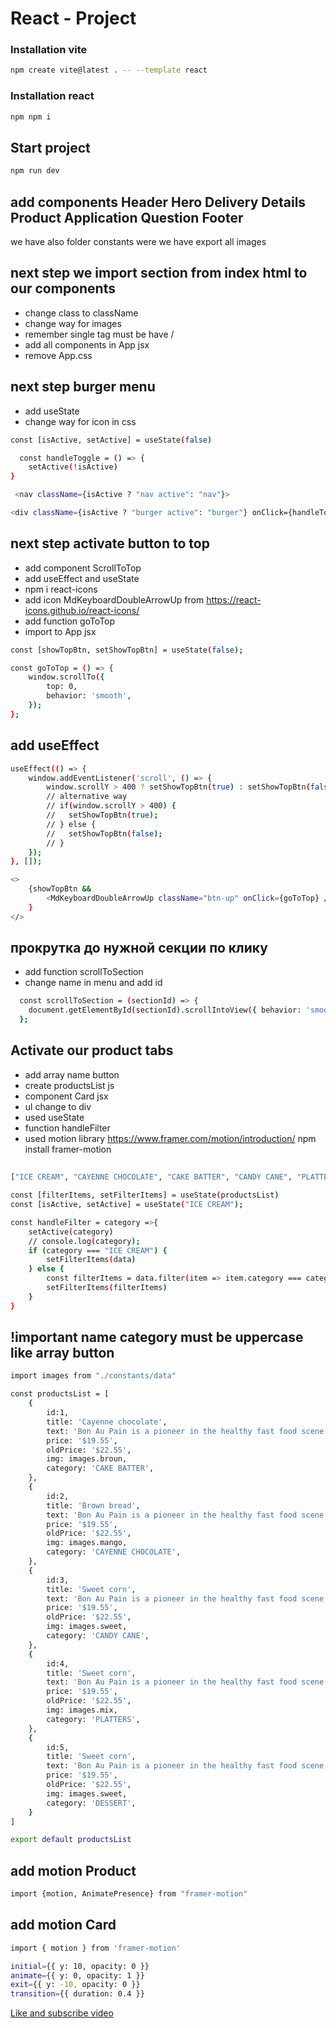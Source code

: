 # React - Project

### Installation vite

```bash
npm create vite@latest . -- --template react
```

### Installation react

```bash
npm npm i
```

## Start project

```bash
npm run dev
```

## add components Header Hero Delivery Details Product Application Question Footer
we have also folder constants were we have export all images

## next step we import section from index html to our components
- change class to className
- change way for images
- remember single tag must be have / 
- add all components in App jsx 
- remove App.css

## next step burger menu
- add useState
- change way for icon in css

```bash
const [isActive, setActive] = useState(false)

  const handleToggle = () => {
    setActive(!isActive)
}

```

```bash
 <nav className={isActive ? "nav active": "nav"}>

<div className={isActive ? "burger active": "burger"} onClick={handleToggle}></div>
```

## next step activate button to top 
- add component ScrollToTop
- add useEffect and useState
- npm i react-icons
- add icon MdKeyboardDoubleArrowUp from https://react-icons.github.io/react-icons/ 
- add function goToTop
- import to App jsx

```bash
const [showTopBtn, setShowTopBtn] = useState(false);

const goToTop = () => {
    window.scrollTo({
        top: 0,
        behavior: 'smooth',
    });
};
```
## add useEffect
```bash
useEffect(() => {
    window.addEventListener('scroll', () => {
        window.scrollY > 400 ? setShowTopBtn(true) : setShowTopBtn(false);
        // alternative way
        // if(window.scrollY > 400) {
        //   setShowTopBtn(true);
        // } else {
        //   setShowTopBtn(false);
        // }
    });
}, []);

<>
    {showTopBtn &&
        <MdKeyboardDoubleArrowUp className="btn-up" onClick={goToTop} />
    }
</>

```

## прокрутка до нужной секции по клику
- add function scrollToSection  
- change name in menu and add id

```bash
  const scrollToSection = (sectionId) => {
    document.getElementById(sectionId).scrollIntoView({ behavior: 'smooth' });
  };
```
## Activate our product tabs
- add array name button
- create productsList js 
- component Card jsx
- ul change to div
- used useState
- function handleFilter
- used motion library 
https://www.framer.com/motion/introduction/
npm install framer-motion

## 
```bash
["ICE CREAM", "CAYENNE CHOCOLATE", "CAKE BATTER", "CANDY CANE", "PLATTERS", "DESSERT"]
```

```bash
const [filterItems, setFilterItems] = useState(productsList)
const [isActive, setActive] = useState("ICE CREAM");

const handleFilter = category =>{
    setActive(category)
    // console.log(category);
    if (category === "ICE CREAM") {
        setFilterItems(data)
    } else {
        const filterItems = data.filter(item => item.category === category)
        setFilterItems(filterItems)
    }
}
```
## !important name category must be uppercase like array button
```bash
import images from "./constants/data"

const productsList = [
    {
        id:1,
        title: 'Cayenne chocolate',
        text: 'Bon Au Pain is a pioneer in the healthy fast food scene.Bon Au Pain is a pioneer in the healthy fast food scene.Bon Au Pain is a pioneer in the healthy fast food scene',
        price: '$19.55',
        oldPrice: '$22.55',
        img: images.broun,
        category: 'CAKE BATTER',
    },
    {
        id:2,
        title: 'Brown bread',
        text: 'Bon Au Pain is a pioneer in the healthy fast food scene.Bon Au Pain is a pioneer in the healthy fast food scene.Bon Au Pain is a pioneer in the healthy fast food scene',
        price: '$19.55',
        oldPrice: '$22.55',
        img: images.mango,
        category: 'CAYENNE CHOCOLATE',
    },
    {
        id:3,
        title: 'Sweet corn',
        text: 'Bon Au Pain is a pioneer in the healthy fast food scene.Bon Au Pain is a pioneer in the healthy fast food scene.Bon Au Pain is a pioneer in the healthy fast food scene',
        price: '$19.55',
        oldPrice: '$22.55',
        img: images.sweet,
        category: 'CANDY CANE',
    },
    {
        id:4,
        title: 'Sweet corn',
        text: 'Bon Au Pain is a pioneer in the healthy fast food scene.Bon Au Pain is a pioneer in the healthy fast food scene.Bon Au Pain is a pioneer in the healthy fast food scene',
        price: '$19.55',
        oldPrice: '$22.55',
        img: images.mix,
        category: 'PLATTERS',
    },
    {
        id:5,
        title: 'Sweet corn',
        text: 'Bon Au Pain is a pioneer in the healthy fast food scene.Bon Au Pain is a pioneer in the healthy fast food scene.Bon Au Pain is a pioneer in the healthy fast food scene',
        price: '$19.55',
        oldPrice: '$22.55',
        img: images.sweet,
        category: 'DESSERT',
    }
]

export default productsList
```

## add motion Product

```bash
import {motion, AnimatePresence} from "framer-motion"

```
## add motion Card 
```bash
import { motion } from 'framer-motion'

initial={{ y: 10, opacity: 0 }}
animate={{ y: 0, opacity: 1 }}
exit={{ y: -10, opacity: 0 }}
transition={{ duration: 0.4 }}
```

[Like and subscribe video]()  